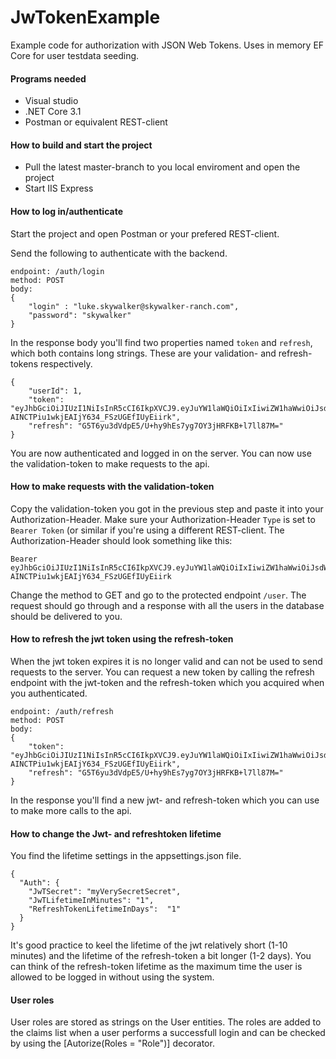 # JwTokenExample
Example code for authorization with JSON Web Tokens. Uses in memory EF Core for user testdata seeding.

#### Programs needed
- Visual studio
- .NET Core 3.1
- Postman or equivalent REST-client

#### How to build and start the project
- Pull the latest master-branch to you local enviroment and open the project
- Start IIS Express

#### How to log in/authenticate
Start the project and open Postman or your prefered REST-client.

Send the following to authenticate with the backend.
````
endpoint: /auth/login
method: POST
body:
{
	"login" : "luke.skywalker@skywalker-ranch.com",
	"password": "skywalker"
}
````
In the response body you'll find two properties named ````token```` and ````refresh````, which both contains long strings. These are your validation- and refresh-tokens respectively. 
````
{
    "userId": 1,
    "token": "eyJhbGciOiJIUzI1NiIsInR5cCI6IkpXVCJ9.eyJuYW1laWQiOiIxIiwiZW1haWwiOiJsdWtlLnNreXdhbGtlckBza3l3YWxrZXItcmFuY2guY29tIiwibmJmIjoxNTgwOTc4ODM4LCJleHAiOjE1ODA5ODI0MzgsImlhdCI6MTU4MDk3ODgzOH0.4YfNow-AINCTPiu1wkjEAIjY634_FSzUGEfIUyEiirk",
    "refresh": "G5T6yu3dVdpE5/U+hy9hEs7yg7OY3jHRFKB+l7ll87M="
}
````

You are now authenticated and logged in on the server. You can now use the validation-token to make requests to the api.

#### How to make requests with the validation-token
Copy the validation-token you got in the previous step and paste it into your Authorization-Header. Make sure your Authorization-Header ````Type```` is set to ````Bearer Token```` (or similar if you're using a different REST-client. The Authorization-Header should look something like this:
````
Bearer eyJhbGciOiJIUzI1NiIsInR5cCI6IkpXVCJ9.eyJuYW1laWQiOiIxIiwiZW1haWwiOiJsdWtlLnNreXdhbGtlckBza3l3YWxrZXItcmFuY2guY29tIiwibmJmIjoxNTgwOTc4ODM4LCJleHAiOjE1ODA5ODI0MzgsImlhdCI6MTU4MDk3ODgzOH0.4YfNow-AINCTPiu1wkjEAIjY634_FSzUGEfIUyEiirk
````

Change the method to GET and go to the protected endpoint ````/user````. The request should go through and a response with all the users in the database should be delivered to you.

#### How to refresh the jwt token using the refresh-token
When the jwt token expires it is no longer valid and can not be used to send requests to the server. You can request a new token by calling the refresh endpoint with the jwt-token and the refresh-token which you acquired when you authenticated.
````
endpoint: /auth/refresh
method: POST
body:
{
    "token": "eyJhbGciOiJIUzI1NiIsInR5cCI6IkpXVCJ9.eyJuYW1laWQiOiIxIiwiZW1haWwiOiJsdWtlLnNreXdhbGtlckBza3l3YWxrZXItcmFuY2guY29tIiwibmJmIjoxNTgwOTc4ODM4LCJleHAiOjE1ODA5ODI0MzgsImlhdCI6MTU4MDk3ODgzOH0.4YfNow-AINCTPiu1wkjEAIjY634_FSzUGEfIUyEiirk",
    "refresh": "G5T6yu3dVdpE5/U+hy9hEs7yg7OY3jHRFKB+l7ll87M="
}
````
In the response you'll find a new jwt- and refresh-token which you can use to make more calls to the api.

#### How to change the Jwt- and refreshtoken lifetime
You find the lifetime settings in the appsettings.json file.

````
{
  "Auth": {
    "JwTSecret": "myVerySecretSecret",
    "JwTLifetimeInMinutes": "1",
    "RefreshTokenLifetimeInDays":  "1"
  }
}
````
It's good practice to keel the lifetime of the jwt relatively short (1-10 minutes) and the lifetime of the refresh-token a bit longer (1-2 days). You can think of the refresh-token lifetime as the maximum time the user is allowed to be logged in without using the system.

#### User roles
User roles are stored as strings on the User entities. The roles are added to the claims list when a user performs a successfull login and can be checked by using the [Autorize(Roles = "Role")] decorator.
